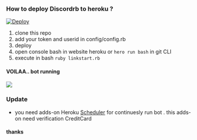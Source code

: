 
### How to deploy Discordrb to heroku ?

[![Deploy](https://www.herokucdn.com/deploy/button.png)](https://heroku.com/deploy)  

1. clone this repo
2. add your token and userid in config/config.rb
3. deploy
4. open console bash in website heroku or ```hero run bash``` in git CLI
5. execute in bash ```ruby linkstart.rb```
#### VOILAA.. bot running

![](https://i.imgur.com/B9eIT74.jpg)

### Update
- you need adds-on Heroku [Scheduler](https://elements.heroku.com/addons/scheduler) for continuesly run bot . this adds-on need verification CreditCard 

#### thanks

